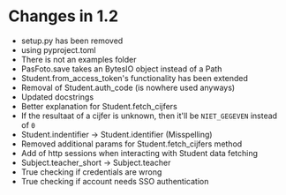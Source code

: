 # Changes in 1.2
- setup.py has been removed
- using pyproject.toml
- There is not an examples folder
- PasFoto.save takes an BytesIO object instead of a Path
- Student.from_access_token's functionality has been extended
- Removal of Student.auth_code (is nowhere used anyways)
- Updated docstrings
- Better explanation for Student.fetch_cijfers 
- If the resultaat of a cijfer is unknown, then it'll be ``NIET_GEGEVEN`` instead of ``0``
- Student.indentifier -> Student.identifier (Misspelling)
- Removed additional params for Student.fetch_cijfers method 
- Add of http sessions when interacting with Student data fetching
- Subject.teacher_short -> Subject.teacher
- True checking if credentials are wrong
- True checking if account needs SSO authentication
